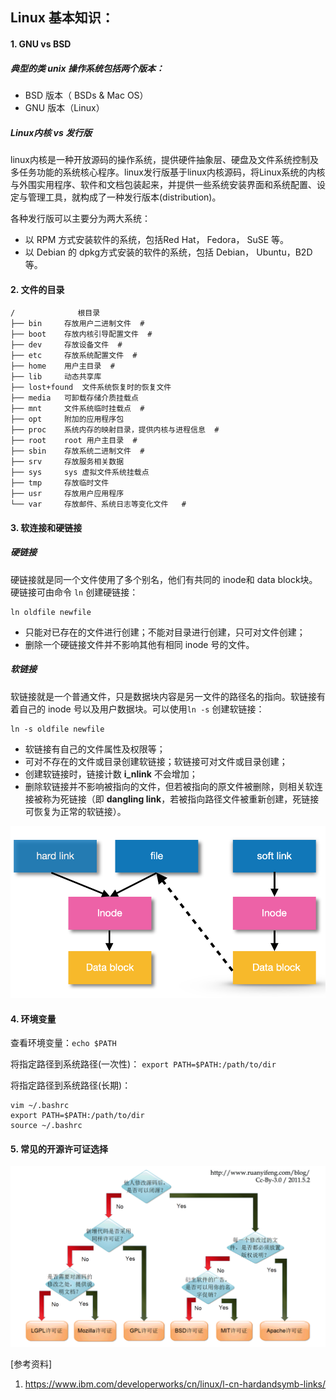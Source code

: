 ## Linux 基本知识：

#### 1. GNU vs BSD

##### 典型的类 unix 操作系统包括两个版本：

-  BSD 版本（ BSDs & Mac OS）
- GNU 版本（Linux）

##### Linux内核 vs 发行版
​        linux内核是一种开放源码的操作系统，提供硬件抽象层、硬盘及文件系统控制及多任务功能的系统核心程序。
​        linux发行版基于linux内核源码，将Linux系统的内核与外围实用程序、软件和文档包装起来，并提供一些系统安装界面和系统配置、设定与管理工具，就构成了一种发行版本(distribution)。

各种发行版可以主要分为两大系统：

- 以 RPM 方式安装软件的系统，包括Red Hat， Fedora， SuSE 等。
- 以 Debian 的 dpkg方式安装的软件的系统，包括 Debian， Ubuntu，B2D 等。

#### 2. 文件的目录

```shell
/              根目录
├── bin     存放用户二进制文件  # 
├── boot    存放内核引导配置文件  #
├── dev     存放设备文件  # 
├── etc     存放系统配置文件  # 
├── home    用户主目录  # 
├── lib     动态共享库
├── lost+found  文件系统恢复时的恢复文件
├── media   可卸载存储介质挂载点
├── mnt     文件系统临时挂载点  # 
├── opt     附加的应用程序包
├── proc    系统内存的映射目录，提供内核与进程信息  # 
├── root    root 用户主目录  #
├── sbin    存放系统二进制文件  # 
├── srv     存放服务相关数据
├── sys     sys 虚拟文件系统挂载点
├── tmp     存放临时文件
├── usr     存放用户应用程序
└── var     存放邮件、系统日志等变化文件   # 
```

#### 3. 软连接和硬链接

##### 硬链接

硬链接就是同一个文件使用了多个别名，他们有共同的 inode和 data block块。硬链接可由命令 `ln` 创建硬链接：

```
ln oldfile newfile
```

- 只能对已存在的文件进行创建；不能对目录进行创建，只可对文件创建；
- 删除一个硬链接文件并不影响其他有相同 inode 号的文件。

##### 软链接

软链接就是一个普通文件，只是数据块内容是另一文件的路径名的指向。软链接有着自己的 inode 号以及用户数据块。可以使用`ln -s` 创建软链接：

~~~shell
ln -s oldfile newfile 
~~~

- 软链接有自己的文件属性及权限等；
- 可对不存在的文件或目录创建软链接；软链接可对文件或目录创建；
- 创建软链接时，链接计数 **i_nlink** 不会增加；
- 删除软链接并不影响被指向的文件，但若被指向的原文件被删除，则相关软连接被称为死链接（即 **dangling link**，若被指向路径文件被重新创建，死链接可恢复为正常的软链接）。

![hard link vs soft link](../img/hard_soft_link.png)

#### 4. 环境变量

查看环境变量：`echo $PATH`

 将指定路径到系统路径(一次性)： `export PATH=$PATH:/path/to/dir `  

将指定路径到系统路径(长期)：

```shell
vim ~/.bashrc
export PATH=$PATH:/path/to/dir
source ~/.bashrc
```

#### 5. 常见的开源许可证选择

![License](../img/license.png)

[参考资料]

1. https://www.ibm.com/developerworks/cn/linux/l-cn-hardandsymb-links/

